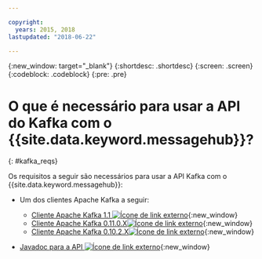 ```yaml
---

copyright:
  years: 2015, 2018
lastupdated: "2018-06-22"

---
```


{:new_window: target="_blank"}
{:shortdesc: .shortdesc}
{:screen: .screen}
{:codeblock: .codeblock}
{:pre: .pre}

# O que é necessário para usar a API do Kafka com o {{site.data.keyword.messagehub}}?
{: #kafka_reqs}

Os requisitos a seguir são necessários para usar a API Kafka com o {{site.data.keyword.messagehub}}:

* Um dos clientes Apache Kafka a seguir:
	* [Cliente Apache Kafka 1.1
![Ícone de link externo](../../icons/launch-glyph.svg "Ícone de link externo")](https://www.apache.org/dyn/closer.cgi?path=/kafka/1.1.0/kafka_2.11-1.1.0.tgz){:new_window}
	* [Cliente
Apache Kafka 0.11.0.X![Ícone de link externo](../../icons/launch-glyph.svg "Ícone de link externo")](https://www.apache.org/dyn/closer.cgi?path=/kafka/0.11.0.1/kafka_2.11-0.11.0.1.tgz){:new_window}
	* [Cliente Apache Kafka 0.10.2.X![Ícone de link externo](../../icons/launch-glyph.svg "Ícone de link externo")](https://www.apache.org/dyn/closer.cgi?path=/kafka/0.10.2.1/kafka_2.11-0.10.2.1.tgz){:new_window} 
	
* [Javadoc para a API
![Ícone de link externo](../../icons/launch-glyph.svg "Ícone de link externo")](http://kafka.apache.org/0102/javadoc/index.html){:new_window} 

